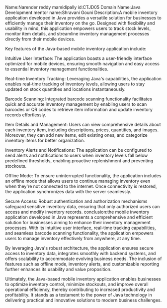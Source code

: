 Name:Narender reddy mamidipally id:CTJD05 Domain Name:Java Development mentor name:Shravani Gouni Description:A mobile inventory application developed in Java provides a versatile solution for businesses to efficiently manage their inventory on the go. Designed with flexibility and usability in mind, this application empowers users to track stock levels, monitor item details, and streamline inventory management processes directly from their mobile devices.

Key features of the Java-based mobile inventory application include:

Intuitive User Interface: The application boasts a user-friendly interface optimized for mobile devices, ensuring smooth navigation and easy access to essential inventory management functionalities.

Real-time Inventory Tracking: Leveraging Java's capabilities, the application enables real-time tracking of inventory levels, allowing users to stay updated on stock quantities and locations instantaneously.

Barcode Scanning: Integrated barcode scanning functionality facilitates quick and accurate inventory management by enabling users to scan barcodes or QR codes to retrieve item information and update inventory records effortlessly.

Item Details and Management: Users can view comprehensive details about each inventory item, including descriptions, prices, quantities, and images. Moreover, they can add new items, edit existing ones, and categorize inventory items for better organization.

Inventory Alerts and Notifications: The application can be configured to send alerts and notifications to users when inventory levels fall below predefined thresholds, enabling proactive replenishment and preventing stockouts.

Offline Mode: To ensure uninterrupted functionality, the application includes an offline mode that allows users to continue managing inventory even when they're not connected to the internet. Once connectivity is restored, the application synchronizes data with the server seamlessly.

Secure Access: Robust authentication and authorization mechanisms safeguard sensitive inventory data, ensuring that only authorized users can access and modify inventory records.
conclusion:the mobile inventory application developed in Java represents a comprehensive and efficient solution for businesses aiming to enhance their inventory management processes. With its intuitive user interface, real-time tracking capabilities, and seamless barcode scanning functionality, the application empowers users to manage inventory effectively from anywhere, at any time.

By leveraging Java's robust architecture, the application ensures secure access to inventory data, integrates smoothly with backend systems, and offers scalability to accommodate evolving business needs. The inclusion of features such as offline mode, inventory alerts, and customizable reporting further enhances its usability and value proposition.

Ultimately, the Java-based mobile inventory application enables businesses to optimize inventory control, minimize stockouts, and improve overall operational efficiency, thereby contributing to increased productivity and profitability. It stands as a testament to the power of Java technology in delivering practical and innovative solutions to modern business challenges.

